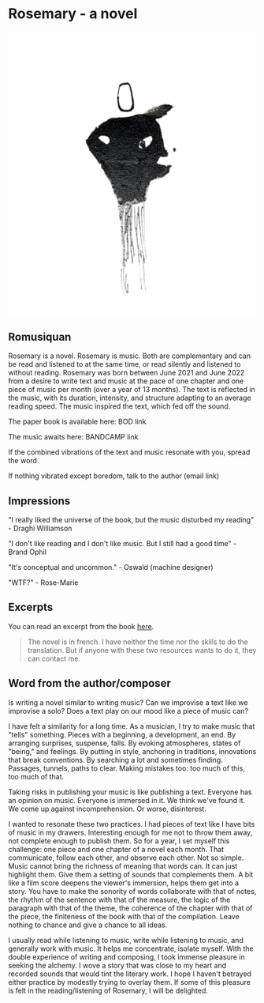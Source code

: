# Rosemary - a novel

![cover](image/couverture.jpg)

## Romusiquan

Rosemary is a novel. Rosemary is music. Both are complementary and can be read
and listened to at the same time, or read silently and listened to without
reading. Rosemary was born between June 2021 and June 2022 from a desire to
write text and music at the pace of one chapter and one piece of music per month
(over a year of 13 months). The text is reflected in the music, with its
duration, intensity, and structure adapting to an average reading speed. The
music inspired the text, which fed off the sound.

The paper book is available here: BOD link

The music awaits here: BANDCAMP link

If the combined vibrations of the text and music resonate with you, spread the
word.

If nothing vibrated except boredom, talk to the author (email link)

## Impressions

"I really liked the universe of the book, but the music disturbed my reading" -
Draghi Williamson

"I don't like reading and I don't like music. But I still had a good time" -
Brand Ophil

"It's conceptual and uncommon." - Oswald (machine designer)

"WTF?" - Rose-Marie

## Excerpts

You can read an excerpt from the book [here](gabarit-abrupt.html).

> The novel is in french. I have neither the time nor the skills to do the
> translation. But if anyone with these two resources wants to do it, they can
> contact me.

## Word from the author/composer

Is writing a novel similar to writing music? Can we improvise a text like we
improvise a solo? Does a text play on our mood like a piece of music can?

I have felt a similarity for a long time. As a musician, I try to make music
that "tells" something. Pieces with a beginning, a development, an end. By
arranging surprises, suspense, falls. By evoking atmospheres, states of "being,"
and feelings. By putting in style, anchoring in traditions, innovations that
break conventions. By searching a lot and sometimes finding. Passages, tunnels,
paths to clear. Making mistakes too: too much of this, too much of that.

Taking risks in publishing your music is like publishing a text. Everyone has an
opinion on music. Everyone is immersed in it. We think we've found it. We come
up against incomprehension. Or worse, disinterest.

I wanted to resonate these two practices. I had pieces of text like I have bits
of music in my drawers. Interesting enough for me not to throw them away, not
complete enough to publish them. So for a year, I set myself this challenge: one
piece and one chapter of a novel each month. That communicate, follow each
other, and observe each other. Not so simple. Music cannot bring the richness of
meaning that words can. It can just highlight them. Give them a setting of
sounds that complements them. A bit like a film score deepens the viewer's
immersion, helps them get into a story. You have to make the sonority of words
collaborate with that of notes, the rhythm of the sentence with that of the
measure, the logic of the paragraph with that of the theme, the coherence of the
chapter with that of the piece, the finiteness of the book with that of the
compilation. Leave nothing to chance and give a chance to all ideas.

I usually read while listening to music, write while listening to music, and
generally work with music. It helps me concentrate, isolate myself. With the
double experience of writing and composing, I took immense pleasure in seeking
the alchemy. I wove a story that was close to my heart and recorded sounds that
would tint the literary work. I hope I haven't betrayed either practice by
modestly trying to overlay them. If some of this pleasure is felt in the
reading/listening of Rosemary, I will be delighted.
